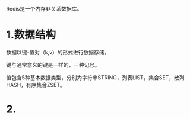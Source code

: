 
Redis是一个内存非关系数据库。

# 1.数据结构

数据以键-值对（k,v）的形式进行数据存储。

键与通常意义的键是一样的，一种记号。

值包含5种基本数据类型，分别为字符串STRING，列表LIST，集合SET，散列HASH，有序集合ZSET。

# 2.
